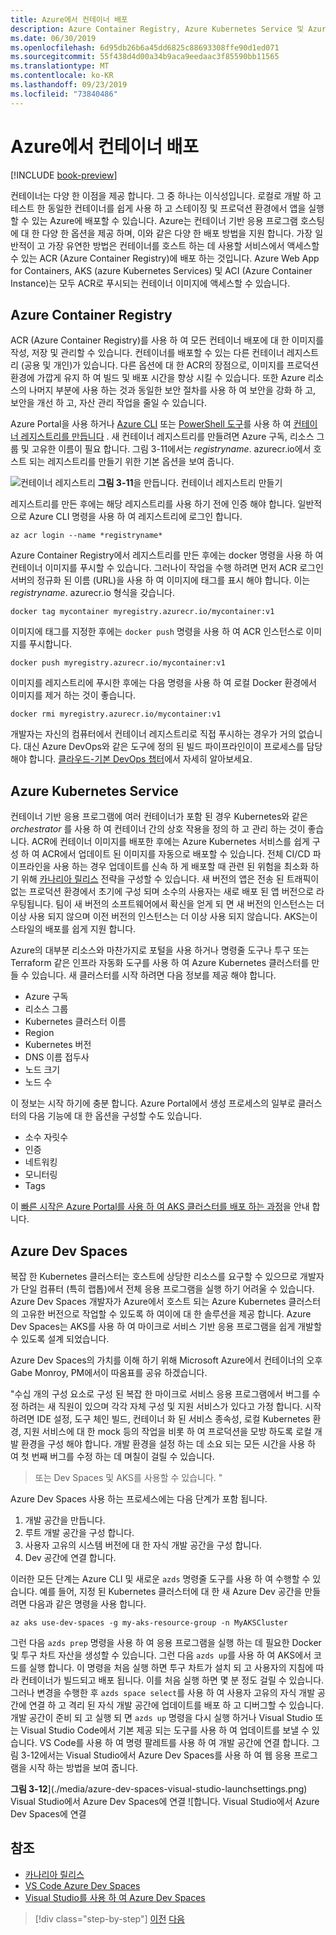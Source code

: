 ```yaml
---
title: Azure에서 컨테이너 배포
description: Azure Container Registry, Azure Kubernetes Service 및 Azure Dev Spaces를 사용 하 여 Azure에 컨테이너를 배포 합니다.
ms.date: 06/30/2019
ms.openlocfilehash: 6d95db26b6a45dd6825c88693308ffe90d1ed071
ms.sourcegitcommit: 55f438d4d00a34b9aca9eedaac3f85590bb11565
ms.translationtype: MT
ms.contentlocale: ko-KR
ms.lasthandoff: 09/23/2019
ms.locfileid: "73840486"
---
```

# <a name="deploying-containers-in-azure"></a>Azure에서 컨테이너 배포

[!INCLUDE [book-preview](../../../includes/book-preview.md)]

컨테이너는 다양 한 이점을 제공 합니다. 그 중 하나는 이식성입니다. 로컬로 개발 하 고 테스트 한 동일한 컨테이너를 쉽게 사용 하 고 스테이징 및 프로덕션 환경에서 앱을 실행할 수 있는 Azure에 배포할 수 있습니다. Azure는 컨테이너 기반 응용 프로그램 호스팅에 대 한 다양 한 옵션을 제공 하며, 이와 같은 다양 한 배포 방법을 지원 합니다. 가장 일반적이 고 가장 유연한 방법은 컨테이너를 호스트 하는 데 사용할 서비스에서 액세스할 수 있는 ACR (Azure Container Registry)에 배포 하는 것입니다. Azure Web App for Containers, AKS (azure Kubernetes Services) 및 ACI (Azure Container Instance)는 모두 ACR로 푸시되는 컨테이너 이미지에 액세스할 수 있습니다.

## <a name="azure-container-registry"></a>Azure Container Registry

ACR (Azure Container Registry)를 사용 하 여 모든 컨테이너 배포에 대 한 이미지를 작성, 저장 및 관리할 수 있습니다. 컨테이너를 배포할 수 있는 다른 컨테이너 레지스트리 (공용 및 개인)가 있습니다. 다른 옵션에 대 한 ACR의 장점으로, 이미지를 프로덕션 환경에 가깝게 유지 하 여 빌드 및 배포 시간을 향상 시킬 수 있습니다. 또한 Azure 리소스의 나머지 부분에 사용 하는 것과 동일한 보안 절차를 사용 하 여 보안을 강화 하 고, 보안을 개선 하 고, 자산 관리 작업을 줄일 수 있습니다.

Azure Portal을 사용 하거나 [Azure CLI](https://docs.microsoft.com/azure/container-registry/container-registry-get-started-azure-cli) 또는 [PowerShell 도구](https://docs.microsoft.com/azure/container-registry/container-registry-get-started-powershell)를 사용 하 여 [컨테이너 레지스트리를 만듭니다](https://docs.microsoft.com/azure/container-registry/container-registry-get-started-portal) . 새 컨테이너 레지스트리를 만들려면 Azure 구독, 리소스 그룹 및 고유한 이름이 필요 합니다. 그림 3-11에서는 *registryname*. azurecr.io에서 호스트 되는 레지스트리를 만들기 위한 기본 옵션을 보여 줍니다.

![컨테이너 레지스트리](./media/create-container-registry.png)
**그림 3-11**을 만듭니다. 컨테이너 레지스트리 만들기

레지스트리를 만든 후에는 해당 레지스트리를 사용 하기 전에 인증 해야 합니다. 일반적으로 Azure CLI 명령을 사용 하 여 레지스트리에 로그인 합니다.

```azurecli
az acr login --name *registryname*
```

Azure Container Registry에서 레지스트리를 만든 후에는 docker 명령을 사용 하 여 컨테이너 이미지를 푸시할 수 있습니다. 그러나이 작업을 수행 하려면 먼저 ACR 로그인 서버의 정규화 된 이름 (URL)을 사용 하 여 이미지에 태그를 표시 해야 합니다. 이는 *registryname*. azurecr.io 형식을 갖습니다.

```console
docker tag mycontainer myregistry.azurecr.io/mycontainer:v1
```

이미지에 태그를 지정한 후에는 `docker push` 명령을 사용 하 여 ACR 인스턴스로 이미지를 푸시합니다.

```console
docker push myregistry.azurecr.io/mycontainer:v1
```

이미지를 레지스트리에 푸시한 후에는 다음 명령을 사용 하 여 로컬 Docker 환경에서 이미지를 제거 하는 것이 좋습니다.

```console
docker rmi myregistry.azurecr.io/mycontainer:v1
```

개발자는 자신의 컴퓨터에서 컨테이너 레지스트리로 직접 푸시하는 경우가 거의 없습니다. 대신 Azure DevOps와 같은 도구에 정의 된 빌드 파이프라인이이 프로세스를 담당 해야 합니다. [클라우드-기본 DevOps 챕터](devops.md)에서 자세히 알아보세요.

## <a name="azure-kubernetes-service"></a>Azure Kubernetes Service

컨테이너 기반 응용 프로그램에 여러 컨테이너가 포함 된 경우 Kubernetes와 같은 *orchestrator* 를 사용 하 여 컨테이너 간의 상호 작용을 정의 하 고 관리 하는 것이 좋습니다. ACR에 컨테이너 이미지를 배포한 후에는 Azure Kubernetes 서비스를 쉽게 구성 하 여 ACR에서 업데이트 된 이미지를 자동으로 배포할 수 있습니다. 전체 CI/CD 파이프라인을 사용 하는 경우 업데이트를 신속 하 게 배포할 때 관련 된 위험을 최소화 하기 위해 [카나리아 릴리스](https://martinfowler.com/bliki/CanaryRelease.html) 전략을 구성할 수 있습니다. 새 버전의 앱은 전송 된 트래픽이 없는 프로덕션 환경에서 초기에 구성 되며 소수의 사용자는 새로 배포 된 앱 버전으로 라우팅됩니다. 팀이 새 버전의 소프트웨어에서 확신을 얻게 되 면 새 버전의 인스턴스는 더 이상 사용 되지 않으며 이전 버전의 인스턴스는 더 이상 사용 되지 않습니다. AKS는이 스타일의 배포를 쉽게 지원 합니다.

Azure의 대부분 리소스와 마찬가지로 포털을 사용 하거나 명령줄 도구나 투구 또는 Terraform 같은 인프라 자동화 도구를 사용 하 여 Azure Kubernetes 클러스터를 만들 수 있습니다. 새 클러스터를 시작 하려면 다음 정보를 제공 해야 합니다.

- Azure 구독
- 리소스 그룹
- Kubernetes 클러스터 이름
- Region
- Kubernetes 버전
- DNS 이름 접두사
- 노드 크기
- 노드 수

이 정보는 시작 하기에 충분 합니다. Azure Portal에서 생성 프로세스의 일부로 클러스터의 다음 기능에 대 한 옵션을 구성할 수도 있습니다.

- 소수 자릿수
- 인증
- 네트워킹
- 모니터링
- Tags

이 [빠른 시작은 Azure Portal를 사용 하 여 AKS 클러스터를 배포 하는 과정](https://docs.microsoft.com/azure/aks/kubernetes-walkthrough-portal)을 안내 합니다.

## <a name="azure-dev-spaces"></a>Azure Dev Spaces

복잡 한 Kubernetes 클러스터는 호스트에 상당한 리소스를 요구할 수 있으므로 개발자가 단일 컴퓨터 (특히 랩톱)에서 전체 응용 프로그램을 실행 하기 어려울 수 있습니다. Azure Dev Spaces 개발자가 Azure에서 호스트 되는 Azure Kubernetes 클러스터의 고유한 버전으로 작업할 수 있도록 하 여이에 대 한 솔루션을 제공 합니다. Azure Dev Spaces는 AKS를 사용 하 여 마이크로 서비스 기반 응용 프로그램을 쉽게 개발할 수 있도록 설계 되었습니다.

Azure Dev Spaces의 가치를 이해 하기 위해 Microsoft Azure에서 컨테이너의 오후 Gabe Monroy, PM에서이 따옴표를 공유 하겠습니다.

"수십 개의 구성 요소로 구성 된 복잡 한 마이크로 서비스 응용 프로그램에서 버그를 수정 하려는 새 직원이 있으며 각각 자체 구성 및 지원 서비스가 있다고 가정 합니다. 시작 하려면 IDE 설정, 도구 체인 빌드, 컨테이너 화 된 서비스 종속성, 로컬 Kubernetes 환경, 지원 서비스에 대 한 mock 등의 작업을 비롯 하 여 프로덕션을 모방 하도록 로컬 개발 환경을 구성 해야 합니다. 개발 환경을 설정 하는 데 소요 되는 모든 시간을 사용 하 여 첫 번째 버그를 수정 하는 데 며칠이 걸릴 수 있습니다.

> 또는 Dev Spaces 및 AKS를 사용할 수 있습니다. "

Azure Dev Spaces 사용 하는 프로세스에는 다음 단계가 포함 됩니다.

1. 개발 공간을 만듭니다.
2. 루트 개발 공간을 구성 합니다.
3. 사용자 고유의 시스템 버전에 대 한 자식 개발 공간을 구성 합니다.
4. Dev 공간에 연결 합니다.

이러한 모든 단계는 Azure CLI 및 새로운 `azds` 명령줄 도구를 사용 하 여 수행할 수 있습니다. 예를 들어, 지정 된 Kubernetes 클러스터에 대 한 새 Azure Dev 공간을 만들려면 다음과 같은 명령을 사용 합니다.

```azurecli
az aks use-dev-spaces -g my-aks-resource-group -n MyAKSCluster
```

그런 다음 `azds prep` 명령을 사용 하 여 응용 프로그램을 실행 하는 데 필요한 Docker 및 투구 차트 자산을 생성할 수 있습니다. 그런 다음 `azds up`를 사용 하 여 AKS에서 코드를 실행 합니다. 이 명령을 처음 실행 하면 투구 차트가 설치 되 고 사용자의 지침에 따라 컨테이너가 빌드되고 배포 됩니다. 이를 처음 실행 하면 몇 분 정도 걸릴 수 있습니다. 그러나 변경을 수행한 후 `azds space select`를 사용 하 여 사용자 고유의 자식 개발 공간에 연결 하 고 격리 된 자식 개발 공간에 업데이트를 배포 하 고 디버그할 수 있습니다. 개발 공간이 준비 되 고 실행 되 면 `azds up` 명령을 다시 실행 하거나 Visual Studio 또는 Visual Studio Code에서 기본 제공 되는 도구를 사용 하 여 업데이트를 보낼 수 있습니다. VS Code를 사용 하 여 명령 팔레트를 사용 하 여 개발 공간에 연결 합니다. 그림 3-12에서는 Visual Studio에서 Azure Dev Spaces를 사용 하 여 웹 응용 프로그램을 시작 하는 방법을 보여 줍니다.

**그림 3-12**](./media/azure-dev-spaces-visual-studio-launchsettings.png)
Visual Studio에서 Azure Dev Spaces에 연결 ![합니다. Visual Studio에서 Azure Dev Spaces에 연결

## <a name="references"></a>참조

- [카나리아 릴리스](https://martinfowler.com/bliki/CanaryRelease.html)
- [VS Code Azure Dev Spaces](https://docs.microsoft.com/azure/dev-spaces/quickstart-netcore)
- [Visual Studio를 사용 하 여 Azure Dev Spaces](https://docs.microsoft.com/azure/dev-spaces/quickstart-netcore-visualstudio)

>[!div class="step-by-step"]
>[이전](combine-containers-serverless-approaches.md)
>[다음](scale-containers-serverless.md)
